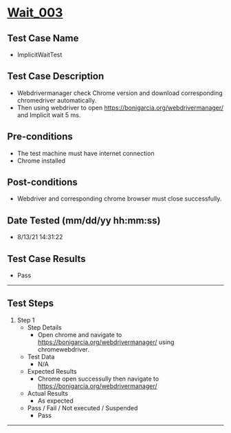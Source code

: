 # [Wait_003](https://github.com/bonigarcia/webdrivermanager-examples/tree/master/src/test/java/io/github/bonigarcia/wdm/test/wait/ImplicitWaitTest.java)
## Test Case Name
* ImplicitWaitTest
## Test Case Description
* Webdrivermanager check Chrome version and download corresponding chromedriver automatically.
* Then using webdriver to open https://bonigarcia.org/webdrivermanager/ and Implicit wait 5 ms.
## Pre-conditions
* The test machine must have internet connection
* Chrome installed
## Post-conditions
* Webdriver and corresponding chrome browser must close successfully.
## Date Tested (mm/dd/yy hh:mm:ss)
* 8/13/21 14:31:22
## Test Case Results
* Pass
---
## Test Steps
1. Step 1
	* Step Details
		* Open chrome and navigate to https://bonigarcia.org/webdrivermanager/ using chromewebdriver.
	* Test Data
		* N/A
	* Expected Results
		* Chrome open successully then navigate to https://bonigarcia.org/webdrivermanager/
	* Actual Results
		* As expected
	* Pass / Fail / Not executed / Suspended
		* Pass
---
